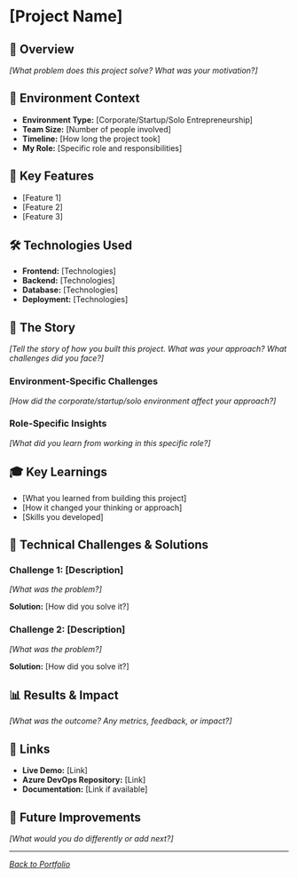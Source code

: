 # [Project Name]

## 🎯 Overview
*[What problem does this project solve? What was your motivation?]*

## 🏢 Environment Context
- **Environment Type:** [Corporate/Startup/Solo Entrepreneurship]
- **Team Size:** [Number of people involved]
- **Timeline:** [How long the project took]
- **My Role:** [Specific role and responsibilities]

## 🚀 Key Features
- [Feature 1]
- [Feature 2]
- [Feature 3]

## 🛠️ Technologies Used
- **Frontend:** [Technologies]
- **Backend:** [Technologies]
- **Database:** [Technologies]
- **Deployment:** [Technologies]

## 📖 The Story
*[Tell the story of how you built this project. What was your approach? What challenges did you face?]*

### Environment-Specific Challenges
*[How did the corporate/startup/solo environment affect your approach?]*

### Role-Specific Insights
*[What did you learn from working in this specific role?]*

## 🎓 Key Learnings
- [What you learned from building this project]
- [How it changed your thinking or approach]
- [Skills you developed]

## 🔧 Technical Challenges & Solutions
### Challenge 1: [Description]
*[What was the problem?]*

**Solution:** [How did you solve it?]

### Challenge 2: [Description]
*[What was the problem?]*

**Solution:** [How did you solve it?]

## 📊 Results & Impact
*[What was the outcome? Any metrics, feedback, or impact?]*

## 🔗 Links
- **Live Demo:** [Link]
- **Azure DevOps Repository:** [Link]
- **Documentation:** [Link if available]

## 🎯 Future Improvements
*[What would you do differently or add next?]*

---

*[Back to Portfolio](../README.md)*

